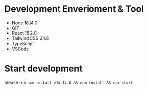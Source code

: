 # Development Enverioment & Tool

- Node 16.14.0
- GIT
- React 18.2.0
- Tailwind CSS 3.1.8
- TypeScript
- VSCode

# Start development

please run `nvm install v16.14.0 && npm install && npm start`
